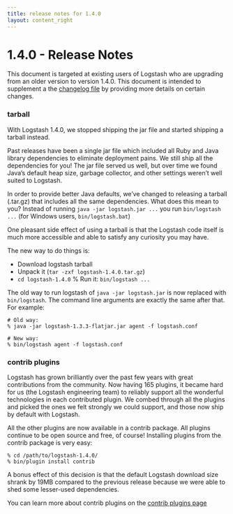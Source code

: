 ```yaml
---
title: release notes for 1.4.0
layout: content_right
---
```


# 1.4.0 - Release Notes

This document is targeted at existing users of Logstash who are upgrading from
an older version to version 1.4.0. This document is intended to supplement
a the [changelog
file](https://github.com/elasticsearch/logstash/blob/v1.4.0/CHANGELOG) by
providing more details on certain changes.

### tarball 

With Logstash 1.4.0, we stopped shipping the jar file and started shipping a
tarball instead.

Past releases have been a single jar file which included all Ruby and Java
library dependencies to eliminate deployment pains. We still ship all
the dependencies for you! The jar file served us well, but over time we found
Java’s default heap size, garbage collector, and other settings weren’t well
suited to Logstash.

In order to provide better Java defaults, we’ve changed to releasing a tarball
(.tar.gz) that includes all the same dependencies. What does this mean to you?
Instead of running `java -jar logstash.jar ...` you run `bin/logstash ...` (for
Windows users, `bin/logstash.bat`)

One pleasant side effect of using a tarball is that the Logstash code itself is
much more accessible and able to satisfy any curiosity you may have.

The new way to do things is:

* Download logstash tarball
* Unpack it (`tar -zxf logstash-1.4.0.tar.gz`)
* `cd logstash-1.4.0`
% Run it: `bin/logstash ...`

The old way to run logstash of `java -jar logstash.jar` is now replaced with
`bin/logstash`. The command line arguments are exactly the same after that.
For example:

    # Old way:
    % java -jar logstash-1.3.3-flatjar.jar agent -f logstash.conf

    # New way:
    % bin/logstash agent -f logstash.conf

### contrib plugins

Logstash has grown brilliantly over the past few years with great contributions
from the community. Now having 165 plugins, it became hard for us (the Logstash
engineering team) to reliably support all the wonderful technologies in each
contributed plugin. We combed through all the plugins and picked the ones we
felt strongly we could support, and those now ship by default with Logstash.

All the other plugins are now available in a contrib package. All plugins
continue to be open source and free, of course! Installing plugins from the
contrib package is very easy:

    % cd /path/to/logstash-1.4.0/
    % bin/plugin install contrib

A bonus effect of this decision is that the default Logstash download size
shrank by 19MB compared to the previous release because we were able to shed
some lesser-used dependencies.

You can learn more about contrib plugins on the [contrib plugins
page](http://logstash.net/docs/1.4.0.beta1/contrib-plugins)
